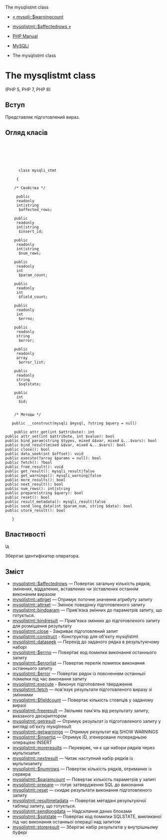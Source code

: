 The mysqlistmt class

-   [« mysqli::$warningcount](mysqli.warning-count.html)
    
-   [mysqlistmt::$affectedrows »](mysqli-stmt.affected-rows.html)
    
-   [PHP Manual](index.html)
    
-   [MySQLi](book.mysqli.html)
    
-   The mysqlistmt class
    

# The mysqlistmt class

(PHP 5, PHP 7, PHP 8)

## Вступ

Представляє підготовлений вираз.

## Огляд класів

```classsynopsis

     
    

    
     
      class mysqli_stmt
     
     {

    /* Свойства */
    
     public
     readonly
     int|string
      $affected_rows;

    public
     readonly
     int|string
      $insert_id;

    public
     readonly
     int|string
      $num_rows;

    public
     readonly
     int
      $param_count;

    public
     readonly
     int
      $field_count;

    public
     readonly
     int
      $errno;

    public
     readonly
     string
      $error;

    public
     readonly
     array
      $error_list;

    public
     readonly
     string
      $sqlstate;

    public
     int
      $id;


    /* Методы */
    
   public __construct(mysqli $mysql, ?string $query = null)

    public attr_get(int $attribute): int
public attr_set(int $attribute, int $value): bool
public bind_param(string $types, mixed &$var, mixed &...$vars): bool
public bind_result(mixed &$var, mixed &...$vars): bool
public close(): bool
public data_seek(int $offset): void
public execute(?array $params = null): bool
public fetch(): ?bool
public free_result(): void
public get_result(): mysqli_result|false
public get_warnings(): mysqli_warning|false
public more_results(): bool
public next_result(): bool
public num_rows(): int|string
public prepare(string $query): bool
public reset(): bool
public result_metadata(): mysqli_result|false
public send_long_data(int $param_num, string $data): bool
public store_result(): bool

   }
```

## Властивості

ід

Зберігає ідентифікатор оператора.

## Зміст

-   [mysqlistmt::$affectedrows](mysqli-stmt.affected-rows.html) — Повертає загальну кількість рядків, змінених, віддалених, вставлених чи зіставлених останнім виконаним виразом
-   [mysqlistmt::attrget](mysqli-stmt.attr-get.html) — Отримує поточне значення атрибуту запиту
-   [mysqlistmt::attrset](mysqli-stmt.attr-set.html) — Змінює поведінку підготовленого запиту
-   [mysqlistmt::bindparam](mysqli-stmt.bind-param.html) — Прив'язка змінних до параметрів запиту, що готується.
-   [mysqlistmt::bindresult](mysqli-stmt.bind-result.html) — Прив'язка змінних до підготовленого запиту для розміщення результату
-   [mysqlistmt::close](mysqli-stmt.close.html) - Закриває підготовлений запит
-   [mysqlistmt::construct](mysqli-stmt.construct.html) - Конструктор для об'єкту mysqlistmt
-   [mysqlistmt::dataseek](mysqli-stmt.data-seek.html) — Перехід до заданого рядка в результуючому наборі
-   [mysqlistmt::$errno](mysqli-stmt.errno.html) — Повертає код помилки виконання останнього запиту
-   [mysqlistmt::$errorlist](mysqli-stmt.error-list.html) — Повертає перелік помилок виконання останнього запиту
-   [mysqlistmt::$error](mysqli-stmt.error.html) — Повертає рядок із поясненням останньої помилки під час виконання запиту
-   [mysqlistmt::execute](mysqli-stmt.execute.html) - Виконує підготовлене твердження
-   [mysqlistmt::fetch](mysqli-stmt.fetch.html) — пов'язує результати підготовленого виразу зі змінними
-   [mysqlistmt::$fieldcount](mysqli-stmt.field-count.html) — Повертає кількість стовпців у заданому виразі
-   [mysqlistmt::freeresult](mysqli-stmt.free-result.html) — Звільняє пам'ять від результату запиту, вказаного дескриптором
-   [mysqlistmt::getresult](mysqli-stmt.get-result.html) — Отримує результат із підготовленого запиту у вигляді об'єкту mysqliresult
-   [mysqlistmt::getwarnings](mysqli-stmt.get-warnings.html) — Отримує результат від SHOW WARNINGS
-   [mysqlistmt::$insertід](mysqli-stmt.insert-id.html) — Отримує ID, згенероване попередньою операцією INSERT
-   [mysqlistmt::moreresults](mysqli-stmt.more-results.html) — Перевіряє, чи є ще набори рядків через мультизапит.
-   [mysqlistmt::nextresult](mysqli-stmt.next-result.html) — Читає наступний набір рядків із мультизапиту
-   [mysqlistmt::$numrows](mysqli-stmt.num-rows.html) — Повертає кількість рядків, отриманих із сервера
-   [mysqlistmt::$paramcount](mysqli-stmt.param-count.html) — Повертає кількість параметрів у запиті
-   [mysqlistmt::prepare](mysqli-stmt.prepare.html) — готує затвердження SQL до виконання
-   [mysqlistmt::reset](mysqli-stmt.reset.html) — скидає результати виконання підготовленого запиту
-   [mysqlistmt::resultmetadata](mysqli-stmt.result-metadata.html) — Повертає метадані результуючої таблиці запиту, що готується.
-   [mysqlistmt::sendlongdata](mysqli-stmt.send-long-data.html) — Надсилання даних блоками
-   [mysqlistmt::$sqlstate](mysqli-stmt.sqlstate.html) — Повертає код помилки SQLSTATE, викликаної під час виконання останньої операції над запитом
-   [mysqlistmt::storeresult](mysqli-stmt.store-result.html) — Зберігає набір результатів у внутрішньому буфері